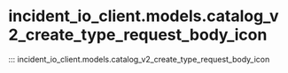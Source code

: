 # incident_io_client.models.catalog_v2_create_type_request_body_icon

::: incident_io_client.models.catalog_v2_create_type_request_body_icon
